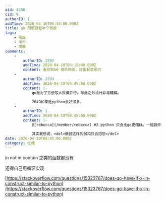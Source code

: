 ```yaml
---
aid: 4200
cid: 9
authorID: 1
addTime: 2020-04-10T05:45:00.000Z
title: go 简直就是半个残废
tags:
    - 残废
    - 半个
    - 简直
comments:
    -
        authorID: 2592
        addTime: 2020-04-10T06:15:00.000Z
        content: 看你和GO 相杀相爱，还蛮有意思的
    -
        authorID: 3393
        addTime: 2020-04-10T06:45:00.000Z
        content: |-
            go是为了方便写大规模并行，除此之外设计非常糟糕。

            2049如果是python会好得多。
    -
        authorID: 1
        addTime: 2020-04-10T08:45:00.000Z
        content: |-
            @[rebecca](/member/rebecca) #2 python 只会比go更糟糕，一碰就炸的依赖，写个代码还要带游标卡尺。

            其实我想说，<del>像我这样的弱鸡只会抱怨</del>
date: 2020-04-10T08:45:00.000Z
category: 吐槽
---
```


in not in contain 之类的函数都没有

还得自己用循环实现

[https://stackoverflow.com/questions/15323767/does-go-have-if-x-in-construct-similar-to-python](https://stackoverflow.com/questions/15323767/does-go-have-if-x-in-construct-similar-to-python)
